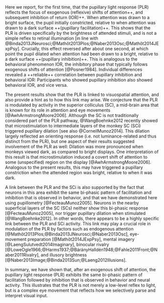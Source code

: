Here we report, for the first time, that the pupillary light response (PLR) reflects the focus of exogenous (reflexive) shifts of attention++, and subsequent inhibition of return (IOR)++. When attention was drawn to a bright surface, the pupil initially constricted, relative to when attention was drawn to a dark surface ++(pupillary facilitation)++. This shows that the PLR is driven specifically by the brightness of attended stimuli, and is not a simple reflex to retinal illumination [in line with @Binda2013JNeurosci;@Mathôt2013Plos;@Naber2013Osc;@Mathôt2014JExpPsy]. Crucially, this effect reversed after about one second, at which point the pupil dilated when attention had been drawn to a bright, relative to a dark surface ++(pupillary inhibition)++. This is analogous to the behavioral phenomenon IOR, the inhibitory phase that typically follows exogenous shifts of attention [@Posner1984]. Individual differences revealed a ++reliable++ correlation between pupillary inhibition and behavioral IOR: Participants who showed pupillary inhibition also showed behavioral IOR, and vice versa.

The present results show that the PLR is linked to visuospatial attention, and also provide a hint as to how this link may arise. We conjecture that the PLR is modulated by activity in the superior colliculus (SC), a mid-brain area that is known for its role in attention and eye movements [@AwhArmstrongMoore2006]. Although the SC is not traditionally considered part of the PLR pathway, @WangBoehnke2012 recently showed that microstimulation to intermediate layers of the monkey SC (SCi) triggered pupillary dilation [see also @CorneilMunoz2014]. This dilation largely reflected an orienting response (i.e. not luminance-related and thus distinct from the PLR), but one aspect of their results suggested involvement of the PLR as well: Dilation was more pronounced when monkeys viewed dark, as compared to bright displays. One interpretation of this result is that microstimulation induced a covert shift of attention to some (unspecified) region on the display [@AwhArmstrongMoore2006]. Analogous to the present results, this may have triggered a pupillary constriction when the attended region was bright, relative to when it was dark.

A link between the PLR and the SCi is also supported by the fact that neurons in this area exhibit the same bi-phasic pattern of facilitation and inhibition that is observed in behavior, and that we have demonstrated here using pupillometry [@FecteauMunoz2005]. Neurons in the nearby superficial layers of the SC (SCs) neither show this bi-phasic response [@FecteauMunoz2005], nor trigger pupillary dilation when stimulated [@WangBoehnke2012]. In other words, there appears to be a highly specific link between the PLR and SCi activity. This link may play a crucial role in modulation of the PLR by factors such as endogenous attention [@Mathôt2013Plos;@Binda2013JNeurosci;@Naber2013Osc], eye-movement preparation [@Mathôt2014JExpPsy], mental imagery [@LaengSulutvedt2014Imaginary], binocular rivalry [@LoweOgle1966;@Harms1937;@BárányHalldén1948;@Fahle2011Front;@Naber2011Rivalry], and illusory brightness [@Naber2013Image;@Binda2013Sun;@Laeng2012Illusions].

In summary, we have shown that, after an exogenous shift of attention, the pupillary light response (PLR) exhibits the same bi-phasic pattern of facilitation followed by inhibition that is observed in behavior and neural activity. This illustrates that the PLR is not merely a low-level reflex to light, but is a complex eye movement that reflects how we selectively parse and interpret visual input.
